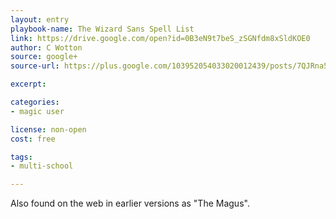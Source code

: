 ```yaml
---
layout: entry
playbook-name: The Wizard Sans Spell List
link: https://drive.google.com/open?id=0B3eN9t7beS_zSGNfdm8xSldKOE0
author: C Wotton
source: google+
source-url: https://plus.google.com/103952054033020012439/posts/7QJRna5Qn61

excerpt:

categories:
- magic user

license: non-open
cost: free

tags:
- multi-school

---
```


Also found on the web in earlier versions as "The Magus".
